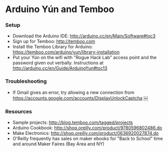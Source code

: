 Arduino Yún and Temboo
======================

### Setup

- Download the Arduino IDE: http://arduino.cc/en/Main/Software#toc3
- Sign up for Temboo: http://temboo.com
- Install the Temboo Library for Arduino: https://temboo.com/arduino/yun/library-installation
- Put your Yún on the wifi with "Rogue Hack Lab" access point and the password given out verbally.  Instructions at  http://arduino.cc/en/Guide/ArduinoYun#toc13

### Troubleshooting

- If Gmail gives an error, try allowing a new connection from https://accounts.google.com/accounts/DisplayUnlockCaptcha
￼
### Resources

- Sample projects: http://blog.temboo.com/tagged/projects
- Arduino Cookbook: http://shop.oreilly.com/product/9780596802486.do
- Make Electronics: http://shop.oreilly.com/product/0636920027874.do
- O'Reilly frequently has sales on maker ebooks for "Back to School" time and around Maker Faires (Bay Area and NY)
